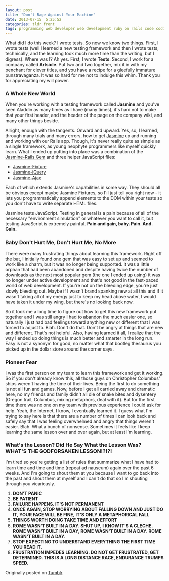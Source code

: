 ```yaml
---
layout: post
title: "Don't Rage Against Your Machine"
date: 2013-07-15  5:25:52
categories: tldr front
tags: programming web developer web development ruby on rails code coding testing javascript learning
---
```


What did I do this week? I wrote tests. So now we know two things. First, I wrote tests (well I learned a new testing framework and then I wrote tests, technically, and the learning took much more time than the writing, but I digress). Where was I? Ah yes. First, I wrote **Tests**. Second, I work for a company called **Artsicle**. Put two and two together, mix it in with my penchant for clever titles, and you have a recipe for a gleefully immature punstravaganza. It was so hard for me not to indulge this whim. Thank you for appreciating my will power.

### A Whole New World
When you're working with a testing framework called **Jasmine** and you've seen Aladdin as many times as I have (many times), it's hard not to make that your first header, and the header of the page on the company wiki, and many other things beside.

Alright, enough with the tangents. Onward and upward. Yes, so, I learned, through many trials and many errors, how to get [Jasmine](https://github.com/pivotal/jasmine) up and running and working with our Rails app. Though, it's never really quite as simple as a single framework, as young neophyte programmers like myself quickly learn. What I ended up putting into place was a combination of the [Jasmine-Rails Gem](https://github.com/searls/jasmine-rails) and three helper JavaScript files:

* [Jasmine-Fixture](https://github.com/searls/jasmine-fixture)
* [Jasmine-jQuery](https://github.com/velesin/jasmine-jquery)
* [Jasmine-Ajax](https://github.com/pivotal/jasmine-ajax)

Each of which extends Jasmine's capabilities in some way. They should all be obvious except maybe Jasmine Fixtures, so I'll just tell you right now - it lets you programmatically append elements to the DOM within your tests so you don't have to write separate HTML files.

Jasmine tests JavaScript. Testing in general is a pain because of all of the necessary "environment simulation" or whatever you want to call it, but testing JavaScript is extremely painful. **Pain and gain, baby. Pain. And. Gain.**

### Baby Don't Hurt Me, Don't Hurt Me, No More
There were many frustrating things about learning this framework. Right off the bat, I initially found one gem that was easy to set up and seemed to work like a charm, but it was no longer being supported. It was a little orphan that had been abandoned and despite having twice the number of downloads as the next most popular gem (the one I ended up using) it was no longer under active development and that's not good in the fast-paced world of web development. If you're not on the bleeding edge, you're just slowly bleeding out. Maybe if I wasn't brand spanking new at all this and if it wasn't taking all of my energy just to keep my head above water, I would have taken it under my wing, but there's no looking back now.

So it took me a long time to figure out how to get this new framework put together and I was still angry I had to abandon the much easier one, so naturally I just had bad feelings toward anything new or different that I was forced to adjust to. Blah. Don't do that. Don't be angry at things that are new and different. That's not helpful. Also, having learned it all, I realize that the way I ended up doing things is much better and smarter in the long run. Easy is not a synonym for good, no matter what that bootleg thesaurus you picked up in the dollar store around the corner says.

### Pioneer Fear
I was the first person on my team to learn this framework and get it working. So if you don't already know this, all those guys on Christopher Columbus' ships weren't having the time of their lives. Being the first to do something is not all fun and games. Now, before I get all carried away and dramatic here, no my friends and family didn't all die of snake bites and dysentery (Oregon trail, Columbus, mixing metaphors, deal with it). But for the first time there was no one on my team with previous experience I could ask for help. Yeah, the Internet, I know, I eventually learned it. I guess what I'm trying to say here is that there are a number of times I can look back and safely say that I was feeling overwhelmed and angry that things weren't easier. Blah. What a bunch of nonsense. Sometimes it feels like I keep learning the same lesson over and over again, but at least I'm learning.

### What's the Lesson? Did He Say What the Lesson Was? WHAT'S THE GODFORSAKEN LESSON!?!?!
I'm tired so you're getting a list of rules that summarize what I have had to learn time and time and time (repeat ad nauseum) again over the past 6 weeks. And I'm going to shout them at you because I want to go back into the past and shout them at myself and I can't do that so I'm shouting through you vicariously.

1. **DON'T PANIC**
2. **BE PATIENT**
3. **FAILURE HAPPENS. IT'S NOT PERMANENT**
4. **ONCE AGAIN, STOP WORRYING ABOUT FALLING DOWN AND JUST DO IT, YOUR FACE WILL BE FINE, IT'S ONLY A METAPHORICAL FALL**
5. **THINGS WORTH DOING TAKE TIME AND EFFORT**
6. **ROME WASN'T BUILT IN A DAY. SHUT UP, I KNOW IT'S A CLECHE. ROME WASN'T BUILT IN A DAY, ROME WASN'T BUILT IN A DAY. ROME WASN'T BUILT IN A DAY.**
7. **STOP EXPECTING TO UNDERSTAND EVERYTHING THE FIRST TIME YOU READ IT.**
8. **FRUSTRATION IMPEDES LEARNING. DO NOT GET FRUSTRATED, GET DETERMINED. THIS IS A LONG DISTANCE RACE, ENDURANCE TRUMPS SPEED.**

Originally posted on [Tumblr](http://patmcintern.tumblr.com/post/55489205964/dont-rage-against-your-machine)
